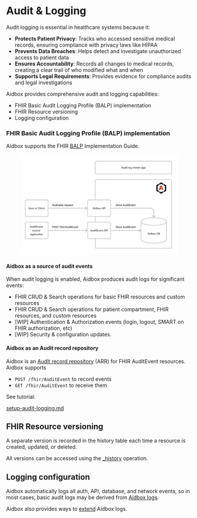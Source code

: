 # Audit & Logging

Audit logging is essential in healthcare systems because it:

* **Protects Patient Privacy**: Tracks who accessed sensitive medical records, ensuring compliance with privacy laws like HIPAA
* **Prevents Data Breaches**: Helps detect and investigate unauthorized access to patient data
* **Ensures Accountability**: Records all changes to medical records, creating a clear trail of who modified what and when
* **Supports Legal Requirements**: Provides evidence for compliance audits and legal investigations

Aidbox provides comprehensive audit and logging capabilities:

* FHIR Basic Audit Logging Profile (BALP) implementation
* FHIR Resource versioning
* Logging configuration

### FHIR Basic Audit Logging Profile (BALP) implementation

Aidbox supports the FHIR [BALP](https://profiles.ihe.net/ITI/BALP/index.html) Implementation Guide.

<figure><img src="../../.gitbook/assets/image (175).png" alt=""><figcaption></figcaption></figure>

#### Aidbox as a source of audit events

When audit logging is enabled, Aidbox produces audit logs for significant events:

* FHIR CRUD & Search operations for basic FHIR resources and custom resources
* FHIR CRUD & Search operations for patient compartment, FHIR resources, and custom resources
* \[WIP] Authentication & Authorization events (login, logout, SMART on FHIR authorization, etc)
* \[WIP] Security & configuration updates.

#### Aidbox as an Audit record repository

Aidbox is an [Audit record repository](https://profiles.ihe.net/ITI/TF/Volume1/ch-9.html#9.1.1.3) (ARR) for FHIR AuditEvent resources. Aidbox supports

* `POST /fhir/AuditEvent` to record events&#x20;
* `GET /fhir/AuditEvent` to receive them



See tutorial:

[setup-audit-logging.md](../../tutorials/security-access-control-tutorials/setup-audit-logging.md "mention")

## FHIR Resource versioning

A separate version is recorded in the history table each time a resource is created, updated, or deleted.

All versions can be accessed using the [\_history](../../api/rest-api/history-1.md) operation.

## Logging configuration

Aidbox automatically logs all auth, API, database, and network events, so in most cases, basic audit logs may be derived from [Aidbox logs](../observability/logging-and-audit/).

Aidbox also provides ways to [extend](../observability/logging-and-audit/extending-access-logs.md) Aidbox logs.

